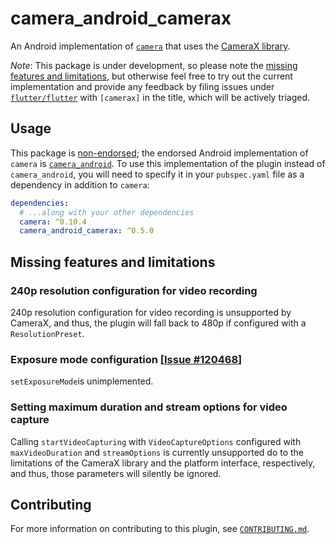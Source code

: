 # camera\_android\_camerax

An Android implementation of [`camera`][1] that uses the [CameraX library][2].

*Note*: This package is under development, so please note the
[missing features and limitations](#missing-features-and-limitations), but
otherwise feel free to try out the current implementation and provide any
feedback by filing issues under [`flutter/flutter`][5] with `[camerax]` in
the title, which will be actively triaged.

## Usage

This package is [non-endorsed][3]; the endorsed Android implementation of `camera`
is [`camera_android`][4]. To use this implementation of the plugin instead of
`camera_android`, you will need to specify it in your `pubspec.yaml` file as a
dependency in addition to `camera`:

```yaml
dependencies:
  # ...along with your other dependencies
  camera: ^0.10.4
  camera_android_camerax: ^0.5.0
```

## Missing features and limitations

### 240p resolution configuration for video recording

240p resolution configuration for video recording is unsupported by CameraX,
and thus, the plugin will fall back to 480p if configured with a
`ResolutionPreset`.

### Exposure mode configuration \[[Issue #120468][120468]\]

`setExposureMode`is unimplemented.

### Setting maximum duration and stream options for video capture

Calling `startVideoCapturing` with `VideoCaptureOptions` configured with
`maxVideoDuration` and `streamOptions` is currently unsupported do to the
limitations of the CameraX library and the platform interface, respectively,
and thus, those parameters will silently be ignored.

## Contributing

For more information on contributing to this plugin, see [`CONTRIBUTING.md`](CONTRIBUTING.md).

<!-- Links -->

[1]: https://pub.dev/packages/camera
[2]: https://developer.android.com/training/camerax
[3]: https://docs.flutter.dev/packages-and-plugins/developing-packages#non-endorsed-federated-plugin
[4]: https://pub.dev/packages/camera_android
[5]: https://github.com/flutter/flutter/issues/new/choose
[120462]: https://github.com/flutter/flutter/issues/120462
[125915]: https://github.com/flutter/flutter/issues/125915
[120715]: https://github.com/flutter/flutter/issues/120715
[120468]: https://github.com/flutter/flutter/issues/120468
[120467]: https://github.com/flutter/flutter/issues/120467
[125371]: https://github.com/flutter/flutter/issues/125371
[126477]: https://github.com/flutter/flutter/issues/126477
[127896]: https://github.com/flutter/flutter/issues/127896
